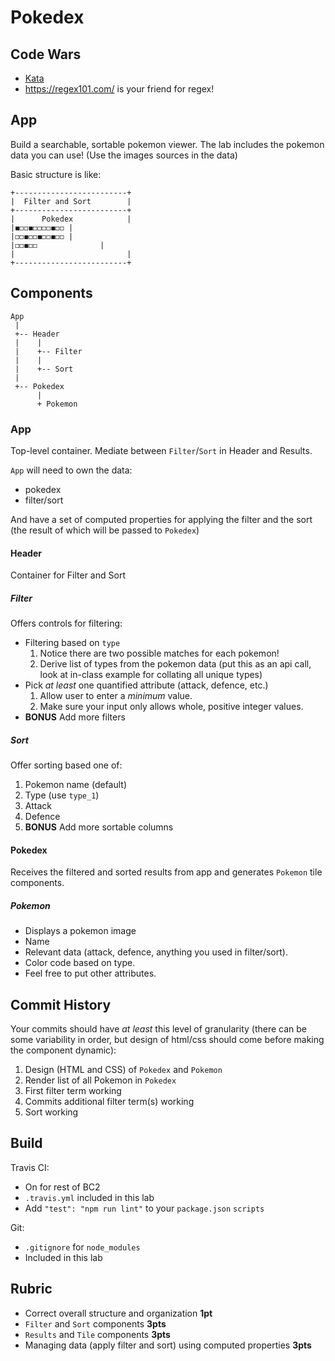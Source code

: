 Pokedex
===

## Code Wars

* [Kata](https://www.codewars.com/kata/simple-validation-of-a-username-with-regex)
* https://regex101.com/ is your friend for regex!

## App

Build a searchable, sortable pokemon viewer. The lab includes the pokemon data you can use! (Use the images sources in the data)

Basic structure is like:

```
+-------------------------+
|  Filter and Sort        |
+-------------------------+
|      Pokedex            |
|◼️◻️◻️◼️◻️◻️◻️◻️◼️◻️◻️ |
|◻️◻️◼️◻️◻️◼️◻️◻️◼️◻️◻️ |
|◻️◻️◼️◻️◻️              |
|                         |
+-------------------------+
```

## Components

```
App
 |
 +-- Header
 |    |
 |    +-- Filter
 |    |
 |    +-- Sort
 |
 +-- Pokedex
      |
      + Pokemon
```

### App

Top-level container. Mediate between `Filter`/`Sort` in Header and Results.

`App` will need to own the data:
* pokedex
* filter/sort

And have a set of computed properties for applying the filter and the sort (the result of which will be passed to `Pokedex`)

#### Header

Container for Filter and Sort

##### Filter

Offers controls for filtering:

* Filtering based on `type`
    1. Notice there are two possible matches for each pokemon!
    1. Derive list of types from the pokemon data (put this as an api call, look at in-class example for collating all unique types)
* Pick _at least_ one quantified attribute (attack, defence, etc.)
    1. Allow user to enter a _minimum_ value.
    1. Make sure your input only allows whole, positive integer values.
* **BONUS** Add more filters

##### Sort

Offer sorting based one of:

1. Pokemon name (default)
1. Type (use `type_1`)
1. Attack
1. Defence
1. **BONUS** Add more sortable columns

#### Pokedex

Receives the filtered and sorted results from app and generates `Pokemon` tile components.

##### Pokemon

* Displays a pokemon image
* Name
* Relevant data (attack, defence, anything you used in filter/sort). 
* Color code based on type. 
* Feel free to put other attributes.

## Commit History

Your commits should have _at least_ this level of granularity (there can be some variability in order, but design of html/css should come before making the component dynamic):

1. Design (HTML and CSS) of `Pokedex` and `Pokemon`
1. Render list of all Pokemon in `Pokedex`
1. First filter term working
1. Commits additional filter term(s) working
1. Sort working

## Build

Travis CI:
* On for rest of BC2
* `.travis.yml` included in this lab
* Add `"test": "npm run lint"` to your `package.json` `scripts`

Git:
* `.gitignore` for `node_modules`
* Included in this lab

## Rubric

* Correct overall structure and organization **1pt**
* `Filter` and `Sort` components **3pts**
* `Results` and `Tile` components **3pts**
* Managing data (apply filter and sort) using computed properties **3pts**
